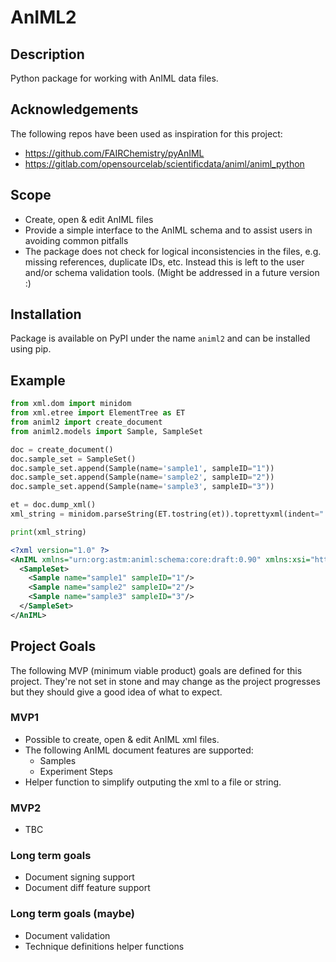 # AnIML2

## Description

Python package for working with AnIML data files.

## Acknowledgements

The following repos have been used as inspiration for this project:

- https://github.com/FAIRChemistry/pyAnIML
- https://gitlab.com/opensourcelab/scientificdata/animl/animl_python

## Scope

- Create, open & edit AnIML files
- Provide a simple interface to the AnIML schema and to assist users in avoiding common pitfalls
- The package does not check for logical inconsistencies in the files, e.g. missing references, duplicate IDs, etc. Instead this is left to the user and/or schema validation tools. (Might be addressed in a future version :)

## Installation

Package is available on PyPI under the name `animl2` and can be installed using pip.

## Example

```python
from xml.dom import minidom
from xml.etree import ElementTree as ET
from animl2 import create_document
from animl2.models import Sample, SampleSet

doc = create_document()
doc.sample_set = SampleSet()
doc.sample_set.append(Sample(name='sample1', sampleID="1"))
doc.sample_set.append(Sample(name='sample2', sampleID="2"))
doc.sample_set.append(Sample(name='sample3', sampleID="3"))

et = doc.dump_xml()
xml_string = minidom.parseString(ET.tostring(et)).toprettyxml(indent="  ")

print(xml_string)
```

```xml
<?xml version="1.0" ?>
<AnIML xmlns="urn:org:astm:animl:schema:core:draft:0.90" xmlns:xsi="http://www.w3.org/2001/XMLSchema-instance" version="0.90" xsi:schemaLocation="urn:org:astm:animl:schema:core:draft:0.90 http://schemas.animl.org/current/animl-core.xsd">
  <SampleSet>
    <Sample name="sample1" sampleID="1"/>
    <Sample name="sample2" sampleID="2"/>
    <Sample name="sample3" sampleID="3"/>
  </SampleSet>
</AnIML>
```

## Project Goals

The following MVP (minimum viable product) goals are defined for this project. They're not set in stone and may change as the project progresses but they should give a good idea of what to expect.

### MVP1

- Possible to create, open & edit AnIML xml files.
- The following AnIML document features are supported:
  - Samples
  - Experiment Steps
- Helper function to simplify outputing the xml to a file or string.

### MVP2

- TBC

### Long term goals

- Document signing support
- Document diff feature support

### Long term goals (maybe)

- Document validation
- Technique definitions helper functions
